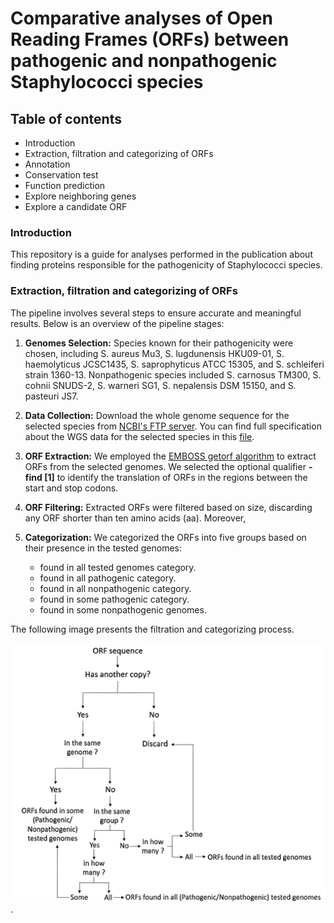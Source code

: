 # Comparative analyses of Open Reading Frames (ORFs) between pathogenic and nonpathogenic Staphylococci species

## Table of contents
* Introduction
* Extraction, filtration and categorizing of ORFs 
* Annotation
* Conservation test
* Function prediction
* Explore neighboring genes 
* Explore a candidate ORF

### Introduction

This repository is a guide for analyses performed in the publication about finding proteins responsible for the pathogenicity of Staphylococci species.

### Extraction, filtration and categorizing of ORFs
The pipeline involves several steps to ensure accurate and meaningful results. Below is an overview of the pipeline stages:

1. **Genomes Selection:**
   Species known for their pathogenicity were chosen, including S. aureus Mu3, S. lugdunensis HKU09-01, S. haemolyticus JCSC1435, S. saprophyticus ATCC 15305, and S. schleiferi strain 1360-13. Nonpathogenic species included S. carnosus TM300, S. cohnii SNUDS-2, S. warneri SG1, S. nepalensis DSM 15150, and S. pasteuri JS7. 

2. **Data Collection:**
   Download the whole genome sequence for the selected species from [NCBI's FTP server](https://ftp.ncbi.nlm.nih.gov). You can find full specification about the WGS data for the selected species in this [file](https://docs.google.com/spreadsheets/d/1wd9hzx6mVgmB8F8CK_Etvh1MnovFnqct/edit?usp=sharing&ouid=103975173682819978105&rtpof=true&sd=true).

3. **ORF Extraction:**
   We employed the [EMBOSS getorf algorithm](https://www.bioinformatics.nl/cgi-bin/emboss/getorf) to extract ORFs from the selected genomes. We selected the optional qualifier **-find [1]** to identify the translation of ORFs in the regions between the start and stop codons.

4. **ORF Filtering:**
   Extracted ORFs were filtered based on size, discarding any ORF shorter than ten amino acids (aa). Moreover, 

5. **Categorization:**
   We categorized the ORFs  into five groups based on their presence in the tested genomes: 
   * found in all tested genomes category.
   * found in all pathogenic category.
   * found in all nonpathogenic category.
   * found in some pathogenic category.
   * found in some nonpathogenic genomes.

The following image presents the filtration and categorizing process.

![figure_19_upscaled](https://github.com/Fatomk11295/ORFs_comparative_analysis/blob/main/images/figure_19_upscaled%20(1).png).
